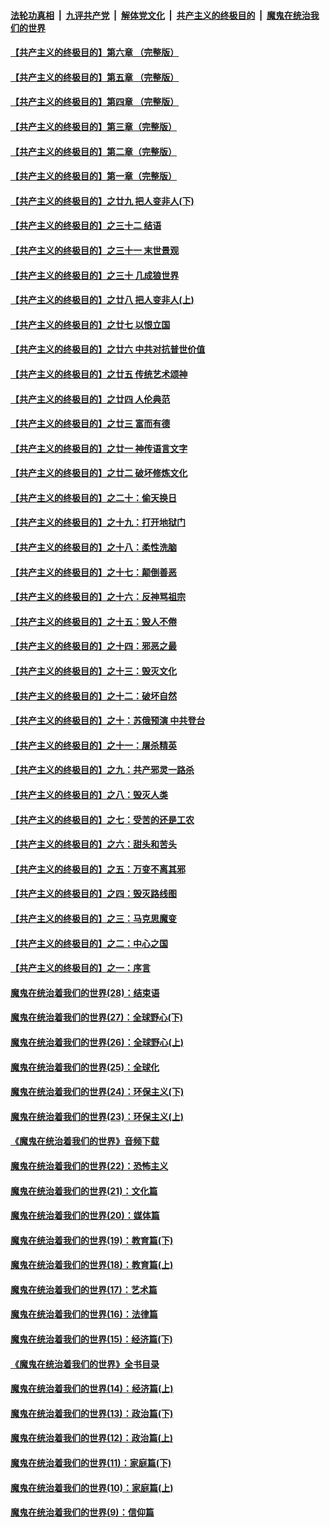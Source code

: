####  [法轮功真相](../../../../basic/blob/master/README.md?t=06262202) &nbsp;|&nbsp; [九评共产党](../../../../9ping.md/blob/master/README.md?t=06262202) &nbsp;|&nbsp; [解体党文化](../../../../jtdwh.md/blob/master/README.md?t=06262202)  &nbsp;|&nbsp; [共产主义的终极目的](../../../../gczydzjmd.md/blob/master/README.md?t=06262202) &nbsp;|&nbsp; [魔鬼在统治我们的世界](../../../../mgztzwmdsj.md/blob/master/README.md?t=06262202) 

#### [【共产主义的终极目的】第六章 （完整版）](../pages/nsc422/n11428913.md?t=06262202) 

#### [【共产主义的终极目的】第五章 （完整版）](../pages/nsc422/n11428912.md?t=06262202) 

#### [【共产主义的终极目的】第四章 （完整版）](../pages/nsc422/n11428907.md?t=06262202) 

#### [【共产主义的终极目的】第三章（完整版）](../pages/nsc422/n11428848.md?t=06262202) 

#### [【共产主义的终极目的】第二章（完整版）](../pages/nsc422/n11428831.md?t=06262202) 

#### [【共产主义的终极目的】第一章（完整版）](../pages/nsc422/n11417651.md?t=06262202) 

#### [【共产主义的终极目的】之廿九 把人变非人(下)](../pages/nsc422/n11344140.md?t=06262202) 

#### [【共产主义的终极目的】之三十二 结语](../pages/nsc422/n11360535.md?t=06262202) 

#### [【共产主义的终极目的】之三十一 末世景观](../pages/nsc422/n11351129.md?t=06262202) 

#### [【共产主义的终极目的】之三十 几成狼世界](../pages/nsc422/n11348280.md?t=06262202) 

#### [【共产主义的终极目的】之廿八 把人变非人(上)](../pages/nsc422/n11340492.md?t=06262202) 

#### [【共产主义的终极目的】之廿七 以恨立国](../pages/nsc422/n11336944.md?t=06262202) 

#### [【共产主义的终极目的】之廿六 中共对抗普世价值](../pages/nsc422/n11324785.md?t=06262202) 

#### [【共产主义的终极目的】之廿五 传统艺术颂神](../pages/nsc422/n11296396.md?t=06262202) 

#### [【共产主义的终极目的】之廿四 人伦典范](../pages/nsc422/n11296397.md?t=06262202) 

#### [【共产主义的终极目的】之廿三 富而有德](../pages/nsc422/n11283598.md?t=06262202) 

#### [【共产主义的终极目的】之廿一 神传语言文字](../pages/nsc422/n11263265.md?t=06262202) 

#### [【共产主义的终极目的】之廿二 破坏修炼文化](../pages/nsc422/n11245728.md?t=06262202) 

#### [【共产主义的终极目的】之二十：偷天换日](../pages/nsc422/n11238846.md?t=06262202) 

#### [【共产主义的终极目的】之十九：打开地狱门](../pages/nsc422/n11206376.md?t=06262202) 

#### [【共产主义的终极目的】之十八：柔性洗脑](../pages/nsc422/n11199994.md?t=06262202) 

#### [【共产主义的终极目的】之十七：颠倒善恶](../pages/nsc422/n11179782.md?t=06262202) 

#### [【共产主义的终极目的】之十六：反神骂祖宗](../pages/nsc422/n11166798.md?t=06262202) 

#### [【共产主义的终极目的】之十五：毁人不倦](../pages/nsc422/n11166792.md?t=06262202) 

#### [【共产主义的终极目的】之十四：邪恶之最](../pages/nsc422/n11150249.md?t=06262202) 

#### [【共产主义的终极目的】之十三：毁灭文化](../pages/nsc422/n11135227.md?t=06262202) 

#### [【共产主义的终极目的】之十二：破坏自然](../pages/nsc422/n11135214.md?t=06262202) 

#### [【共产主义的终极目的】之十：苏俄预演 中共登台](../pages/nsc422/n11118424.md?t=06262202) 

#### [【共产主义的终极目的】之十一：屠杀精英](../pages/nsc422/n11118442.md?t=06262202) 

#### [【共产主义的终极目的】之九：共产邪灵一路杀](../pages/nsc422/n11114139.md?t=06262202) 

#### [【共产主义的终极目的】之八：毁灭人类](../pages/nsc422/n11108503.md?t=06262202) 

#### [【共产主义的终极目的】之七：受苦的还是工农](../pages/nsc422/n11101809.md?t=06262202) 

#### [【共产主义的终极目的】之六：甜头和苦头](../pages/nsc422/n11096971.md?t=06262202) 

#### [【共产主义的终极目的】之五：万变不离其邪](../pages/nsc422/n11091285.md?t=06262202) 

#### [【共产主义的终极目的】之四：毁灭路线图](../pages/nsc422/n11086284.md?t=06262202) 

#### [【共产主义的终极目的】之三：马克思魔变](../pages/nsc422/n11061941.md?t=06262202) 

#### [【共产主义的终极目的】之二：中心之国](../pages/nsc422/n11047728.md?t=06262202) 

#### [【共产主义的终极目的】之一：序言](../pages/nsc422/n11086077.md?t=06262202) 

#### [魔鬼在统治着我们的世界(28)：结束语](../pages/nsc422/n10936246.md?t=06262202) 

#### [魔鬼在统治着我们的世界(27)：全球野心(下)](../pages/nsc422/n10928319.md?t=06262202) 

#### [魔鬼在统治着我们的世界(26)：全球野心(上)](../pages/nsc422/n10900318.md?t=06262202) 

#### [魔鬼在统治着我们的世界(25)：全球化](../pages/nsc422/n10788205.md?t=06262202) 

#### [魔鬼在统治着我们的世界(24)：环保主义(下)](../pages/nsc422/n10695307.md?t=06262202) 

#### [魔鬼在统治着我们的世界(23)：环保主义(上)](../pages/nsc422/n10688613.md?t=06262202) 

#### [《魔鬼在统治着我们的世界》音频下载](../pages/nsc422/n10635553.md?t=06262202) 

#### [魔鬼在统治着我们的世界(22)：恐怖主义](../pages/nsc422/n10614727.md?t=06262202) 

#### [魔鬼在统治着我们的世界(21)：文化篇](../pages/nsc422/n10597706.md?t=06262202) 

#### [魔鬼在统治着我们的世界(20)：媒体篇](../pages/nsc422/n10586579.md?t=06262202) 

#### [魔鬼在统治着我们的世界(19)：教育篇(下)](../pages/nsc422/n10564808.md?t=06262202) 

#### [魔鬼在统治着我们的世界(18)：教育篇(上)](../pages/nsc422/n10526970.md?t=06262202) 

#### [魔鬼在统治着我们的世界(17)：艺术篇](../pages/nsc422/n10499093.md?t=06262202) 

#### [魔鬼在统治着我们的世界(16)：法律篇](../pages/nsc422/n10485969.md?t=06262202) 

#### [魔鬼在统治着我们的世界(15)：经济篇(下)](../pages/nsc422/n10469975.md?t=06262202) 

#### [《魔鬼在统治着我们的世界》全书目录](../pages/nsc422/n10464261.md?t=06262202) 

#### [魔鬼在统治着我们的世界(14)：经济篇(上)](../pages/nsc422/n10457370.md?t=06262202) 

#### [魔鬼在统治着我们的世界(13)：政治篇(下)](../pages/nsc422/n10448270.md?t=06262202) 

#### [魔鬼在统治着我们的世界(12)：政治篇(上)](../pages/nsc422/n10444576.md?t=06262202) 

#### [魔鬼在统治着我们的世界(11)：家庭篇(下)](../pages/nsc422/n10440961.md?t=06262202) 

#### [魔鬼在统治着我们的世界(10)：家庭篇(上)](../pages/nsc422/n10435448.md?t=06262202) 

#### [魔鬼在统治着我们的世界(9)：信仰篇](../pages/nsc422/n10432159.md?t=06262202) 

